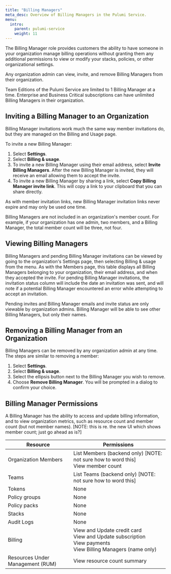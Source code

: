 ```yaml
---
title: "Billing Managers"
meta_desc: Overview of Billing Managers in the Pulumi Service.
menu:
  intro:
    parent: pulumi-service
    weight: 11
---
```


The Billing Manager role provides customers the ability to have someone in your organization manage billing operations without granting them any additional permissions to view or modify your stacks, policies, or other organizational settings.

Any organization admin can view, invite, and remove Billing Managers from their organization.

Team Editions of the Pulumi Service are limited to 1 Billing Manager at a time. Enterprise and Business Critical subscriptions can have unlimited Billing Managers in their organization.

## Inviting a Billing Manager to an Organization

Billing Manager invitations work much the same way member invitations do, but they are managed on the Billing and Usage page.

To invite a new Billing Manager:

1. Select **Settings**.
1. Select **Billing & usage**.
1. To invite a new Billing Manager using their email address, select **Invite Billing Managers**. After the new Billing Manager is invited, they will receive an email allowing them to accept the invite.
1. To invite a new Billing Manager by sharing a link, select **Copy Billing Manager invite link**. This will copy a link to your clipboard that you can share directly.

As with member invitation links, new Billing Manager invitation links never expire and may only be used one time.

Billing Managers are not included in an organization's member count. For example, if your organization has one admin, two members, and a Billing Manager, the total member count will be three, not four.

## Viewing Billing Managers

Billing Managers and pending Billing Manager invitations can be viewed by going to the organization's Settings page, then selecting Billing & usage from the menu. As with the Members page, this table displays all Billing Managers belonging to your organization, their email address, and when they accepted the invite. For pending Billing Manager invitations, the invitation status column will include the date an invitation was sent, and will note if a potential Billing Manager encountered an error while attempting to accept an invitation.

Pending invites and Billing Manager emails and invite status are only viewable by organization admins. Billing Manager will be able to see other Billing Managers, but only their names.

## Removing a Billing Manager from an Organization

Billing Managers can be removed by any organization admin at any time. The steps are similar to removing a member:

1. Select **Settings**.
1. Select **Billing & usage**.
1. Select the ellipsis button next to the Billing Manager you wish to remove.
1. Choose **Remove Billing Manager**. You will be prompted in a dialog to confirm your choice.

## Billing Manager Permissions
A Billing Manager has the ability to access and update billing information, and to view organization metrics, such as resource count and member count (but not member names). [NOTE: this is re. the new UI which shows member count; just go ahead as is?]

| Resource | Permissions |
| --- | --- |
| Organization Members | List Members (backend only) [NOTE: not sure how to word this] <br> View member count |
| Teams | List Teams (backend only) [NOTE: not sure how to word this] |
| Tokens | None |
| Policy groups | None |
| Policy packs | None |
| Stacks | None |
| Audit Logs | None |
| Billing | View and Update credit card <br> View and Update subscription <br> View payments <br> View Billing Managers (name only) |
| Resources Under Management (RUM) | View resource count summary| |
